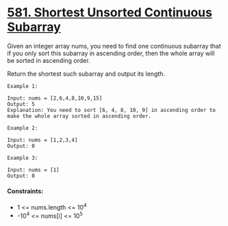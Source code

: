 # [581. Shortest Unsorted Continuous Subarray](https://leetcode.com/problems/shortest-unsorted-continuous-subarray/)

Given an integer array nums, you need to find one continuous subarray that if you only sort this subarray in ascending order, then the whole array will be sorted in ascending order.

Return the shortest such subarray and output its length.

```
Example 1:

Input: nums = [2,6,4,8,10,9,15]
Output: 5
Explanation: You need to sort [6, 4, 8, 10, 9] in ascending order to make the whole array sorted in ascending order.
```

```
Example 2:

Input: nums = [1,2,3,4]
Output: 0
```

```
Example 3:

Input: nums = [1]
Output: 0
```

#### Constraints:

- 1 <= nums.length <= 10<sup>4</sup>
- -10<sup>4</sup> <= nums[i] <= 10<sup>5</sup>
